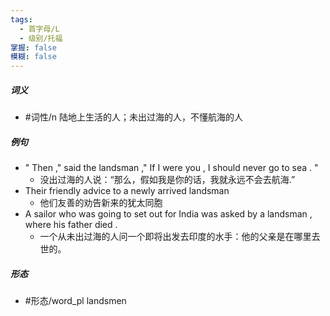 ```yaml
---
tags:
  - 首字母/L
  - 级别/托福
掌握: false
模糊: false
---
```

##### 词义
- #词性/n  陆地上生活的人；未出过海的人，不懂航海的人
##### 例句
- " Then ," said the landsman ," If I were you , I should never go to sea . "
	- 没出过海的人说：“那么，假如我是你的话，我就永远不会去航海.”
- Their friendly advice to a newly arrived landsman
	- 他们友善的劝告新来的犹太同胞
- A sailor who was going to set out for India was asked by a landsman , where his father died .
	- 一个从未出过海的人问一个即将出发去印度的水手：他的父亲是在哪里去世的。
##### 形态
- #形态/word_pl landsmen
